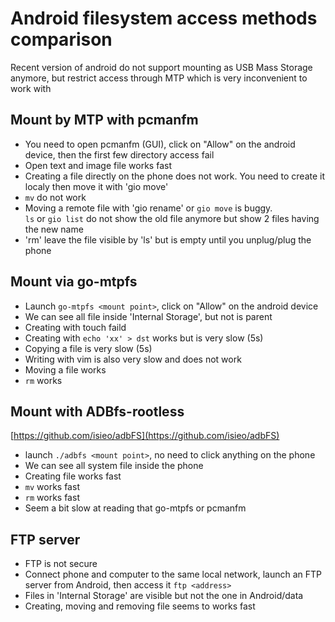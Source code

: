 # Android filesystem access methods comparison

Recent version of android do not support mounting as USB Mass Storage anymore, but restrict access through MTP which is very inconvenient to work with

## Mount by MTP with pcmanfm
* You need to open pcmanfm (GUI), click on "Allow" on the android device, then the first few directory access fail
* Open text and image file works fast
* Creating a file directly on the phone does not work. You need to create it localy then move it with 'gio move'
* `mv` do not work
* Moving a remote file with 'gio rename' or `gio move` is buggy.  
`ls` or `gio list` do not show the old file anymore but show 2 files having the new name
* 'rm' leave the file visible by 'ls' but is empty until you unplug/plug the phone

## Mount via go-mtpfs
* Launch `go-mtpfs <mount point>`, click on "Allow" on the android device
* We can see all file inside 'Internal Storage', but not is parent
* Creating with touch faild
* Creating with `echo 'xx' > dst` works but is very slow (5s)
* Copying a file is very slow (5s)
* Writing with vim is also very slow and does not work
* Moving a file works
* `rm` works

## Mount with ADBfs-rootless
[https://github.com/isieo/adbFS](https://github.com/isieo/adbFS)

* launch `./adbfs <mount point>`, no need to click anything on the phone
* We can see all system file inside the phone
* Creating file works fast
* `mv` works fast
* `rm` works fast
* Seem a bit slow at reading that go-mtpfs or pcmanfm

## FTP server
* FTP is not secure
* Connect phone and computer to the same local network, launch an FTP server from Android, then access it `ftp <address>`
* Files in 'Internal Storage' are visible but not the one in Android/data
* Creating, moving and removing file seems to works fast
